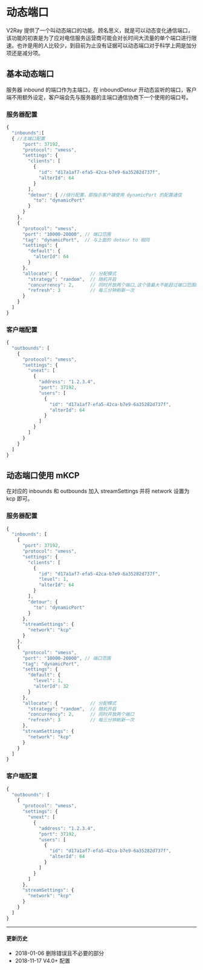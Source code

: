 # 动态端口

V2Ray 提供了一个叫动态端口的功能。顾名思义，就是可以动态变化通信端口，该功能的初衷是为了应对电信服务运营商可能会对长时间大流量的单个端口进行限速。也许是用的人比较少，到目前为止没有证据可以动态端口对于科学上网是加分项还是减分项。

## 基本动态端口

服务器 inbound 的端口作为主端口，在 inboundDetour 开动态监听的端口，客户端不用额外设定，客户端会先与服务器的主端口通信协商下一个使用的端口号。

### 服务器配置

```javascript
{
  "inbounds":[
  { //主端口配置
      "port": 37192,
      "protocol": "vmess",
      "settings": {
        "clients": [
          {
            "id": "d17a1af7-efa5-42ca-b7e9-6a35282d737f",
            "alterId": 64
          }
        ],
        "detour": { //绕行配置，即指示客户端使用 dynamicPort 的配置通信
          "to": "dynamicPort"   
        }
      }
    },
    {
      "protocol": "vmess",
      "port": "10000-20000", // 端口范围
      "tag": "dynamicPort",  // 与上面的 detour to 相同
      "settings": {
        "default": {
          "alterId": 64
        }
      },
      "allocate": {            // 分配模式
        "strategy": "random",  // 随机开启
        "concurrency": 2,      // 同时开放两个端口,这个值最大不能超过端口范围的 1/3
        "refresh": 3           // 每三分钟刷新一次
      }
    }
  ]
}
```

### 客户端配置

```javascript
{
  "outbounds": [
    {
      "protocol": "vmess",
      "settings": {
        "vnext": [
          {
            "address": "1.2.3.4",
            "port": 37192,
            "users": [
              {
                "id": "d17a1af7-efa5-42ca-b7e9-6a35282d737f",
                "alterId": 64
              }
            ]
          }
        ]
      }
    }
  ]
}
```

## 动态端口使用 mKCP

在对应的 inbounds 和 outbounds 加入 streamSettings 并将 network 设置为 kcp 即可。

### 服务器配置

```javascript
{
  "inbounds": [
    {
      "port": 37192,
      "protocol": "vmess",
      "settings": {
        "clients": [
          {
            "id": "d17a1af7-efa5-42ca-b7e9-6a35282d737f",
            "level": 1,
            "alterId": 64
          }
        ],
        "detour": {        
          "to": "dynamicPort"   
        }
      },
      "streamSettings": {
        "network": "kcp"
      }
    },
    {
      "protocol": "vmess",
      "port": "10000-20000", // 端口范围
      "tag": "dynamicPort",       
      "settings": {
        "default": {
          "level": 1,
          "alterId": 32
        }
      },
      "allocate": {            // 分配模式
        "strategy": "random",  // 随机开启
        "concurrency": 2,      // 同时开放两个端口
        "refresh": 3           // 每三分钟刷新一次
      },
      "streamSettings": {
        "network": "kcp"
      }
    }
  ]
}
```

### 客户端配置

```javascript
{
  "outbounds": [
    {
      "protocol": "vmess",
      "settings": {
        "vnext": [
          {
            "address": "1.2.3.4",
            "port": 37192,
            "users": [
              {
                "id": "d17a1af7-efa5-42ca-b7e9-6a35282d737f",
                "alterId": 64
              }
            ]
          }
        ]
      },
      "streamSettings": {
        "network": "kcp"
      }
    }
  ]
}
```

------
#### 更新历史

- 2018-01-06 删除错误且不必要的部分
- 2018-11-17 V4.0+ 配置
